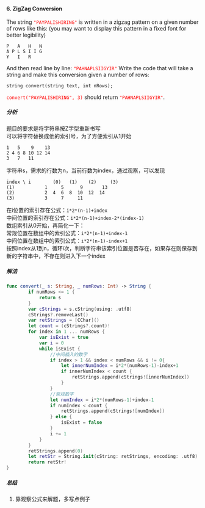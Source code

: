 #### 6. ZigZag Conversion<br>
The string <font color='#f00'>`"PAYPALISHIRING"`</font> is written in a zigzag pattern on a given number of rows like this: (you may want to display this pattern in a fixed font for better legibility)<br>

```
P   A   H   N
A P L S I I G
Y   I   R
```

And then read line by line: <font color='#f00'>`"PAHNAPLSIIGYIR"`</font>
Write the code that will take a string and make this conversion given a number of rows:<br>

```
string convert(string text, int nRows);
```

<font color='#f00'>`convert("PAYPALISHIRING", 3)`</font> should return <font color='#f00'>`"PAHNAPLSIIGYIR"`</font>.<br>

##### 分析<br>
题目的要求是将字符串按Z字型重新书写<br>
可以将字符替换成他的索引号，为了方便索引从1开始<br>

```
1   5    9    13
2 4 6 8 10 12 14
3   7   11
```

字符串s，需求的行数为n，当前行数为index，通过观察，可以发现<br>

```
index \ i        (0)   (1)    (2)     (3)
(1)	          1     5      9       13
(2)	          2  4  6  8  10  12  14
(3)	          3     7     11
```

在i位置的索引存在公式：`i*2*(n-1)+index`<br>
中间位置的索引存在公式：`i*2*(n-1)+index-2*(index-1)`<br>
数组索引从0开始，再简化一下：<br>
常规位置在数组中的索引公式：`i*2*(n-1)+index-1`<br>
中间位置在数组中的索引公式：`i*2*(n-1)-index+1`<br>
按照index从1到n，循环i次，判断字符串该索引位置是否存在，如果存在则保存到新的字符串中，不存在则进入下一个index

##### 解法<br>
```Swift
func convert(_ s: String, _ numRows: Int) -> String {
        if numRows <= 1 {
            return s
        }
        var cStrings = s.cString(using: .utf8)
        cStrings?.removeLast()
        var retStrings = [CChar]()
        let count = (cStrings?.count)!
        for index in 1 ... numRows {
            var isExist = true
            var i = 0
            while isExist {
                //中间插入的数字
                if index > 1 && index < numRows && i != 0{
                    let innerNumIndex = i*2*(numRows-1)-index+1
                    if innerNumIndex < count {
                        retStrings.append(cStrings![innerNumIndex])
                    }
                }
                //常规数字
                let numIndex = i*2*(numRows-1)+index-1
                if numIndex < count {
                    retStrings.append(cStrings![numIndex])
                } else {
                    isExist = false
                }
                i += 1
            }
        }
        retStrings.append(0)
        let retStr = String.init(cString: retStrings, encoding: .utf8)
        return retStr!
}
```

##### 总结<br>
1. 靠观察公式来解题，多写点例子
